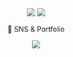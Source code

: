 <div align="center">
<img src="https://capsule-render.vercel.app/api?type=waving&color=timeGradient&height=300&section=header&text=say%20github🐱&fontSize=50">
<img src="https://github-readme-stats.vercel.app/api/top-langs/?username=sayyes304&layout=compact">
</div>

<div align=center>
	<p> 👀 SNS & Portfolio </p>
</div>
<div align=center>
	<a href="https://velog.io/@sayyes304">
		<img src="https://velog-readme-stats.vercel.app/api/badge?name=Velog" />
	</a>
	<br>
</div>
